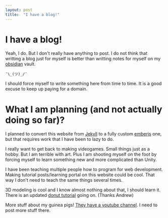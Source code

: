 ```yaml
---
layout: post
title:  "I have a blog!"
---
```


# I have a blog!

Yeah, I do. But I don't really have anything to post.
I do not think that writting a blog just for myself is better than writting notes for myself on my [obsidian](https://obsidian.md/) vault.

```¯\_(ツ)_/¯```

I should force myself to write something here from time to time. It is a good excuse to keep up paying for a domain.

# What I am planning (and not actually doing so far)?

I planned to convert this website from [Jekyll](https://jekyllrb.com/) to a fully custom [emberjs](https://emberjs.com/) one, but that requires work that I have been to lazy to do.

I really want to get back to making videogames. Small things just as a hobby. But I am terrible with art. Plus I am shooting myself on the foot by forcing myself to learn something new and more complicated than Unity.

I have been teaching multiple people how to program for web development. Making tutorial posts/learning portal on this website could be cool. That way I don't need to teach the same things several times.

3D modeling is cool and I know almost nothing about that, I should learn it. There is an updated [donut tutorial](https://www.youtube.com/watch?v=nIoXOplUvAw&list=PLjEaoINr3zgFX8ZsChQVQsuDSjEqdWMAD) going on. (Thanks Andrew)

More stuff about my guinea pigs! [They have a youtube channel](https://www.youtube.com/channel/UCMw5QduCsoVXLLZXSr001yQ). I need to post more stuff there.
